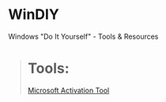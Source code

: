 # WinDIY
Windows "Do It Yourself" - Tools &amp; Resources

> # Tools:
> [Microsoft Activation Tool](https://github.com/massgravel/Microsoft-Activation-Scripts)

